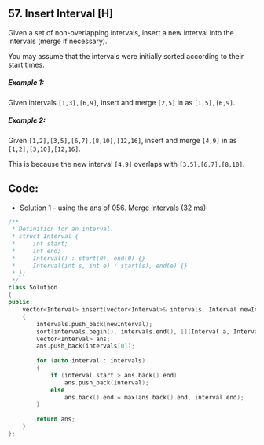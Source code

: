 ## 57. Insert Interval [H]
Given a set of non-overlapping intervals, insert a new interval into the intervals (merge if necessary).

You may assume that the intervals were initially sorted according to their start times.

##### Example 1:
Given intervals `[1,3],[6,9]`, insert and merge `[2,5]` in as `[1,5],[6,9]`.

##### Example 2:
Given `[1,2],[3,5],[6,7],[8,10],[12,16]`, insert and merge `[4,9]` in as `[1,2],[3,10],[12,16]`.

This is because the new interval `[4,9]` overlaps with `[3,5],[6,7],[8,10]`.


## Code:
- Solution 1 - using the ans of 056. [Merge Intervals]() (32 ms):
```c++
/**
 * Definition for an interval.
 * struct Interval {
 *     int start;
 *     int end;
 *     Interval() : start(0), end(0) {}
 *     Interval(int s, int e) : start(s), end(e) {}
 * };
 */
class Solution 
{
public:
    vector<Interval> insert(vector<Interval>& intervals, Interval newInterval) 
    {
        intervals.push_back(newInterval);
        sort(intervals.begin(), intervals.end(), [](Interval a, Interval b) {return a.start < b.start;});
        vector<Interval> ans;
        ans.push_back(intervals[0]);
        
        for (auto interval : intervals)
        {
            if (interval.start > ans.back().end)
                ans.push_back(interval);
            else
                ans.back().end = max(ans.back().end, interval.end);
        }
        
        return ans;
    }
};
```
